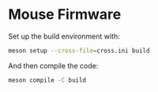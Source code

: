 # Mouse Firmware

Set up the build environment with:
```sh
meson setup --cross-file=cross.ini build
```
And then compile the code:
```sh
meson compile -C build
```
